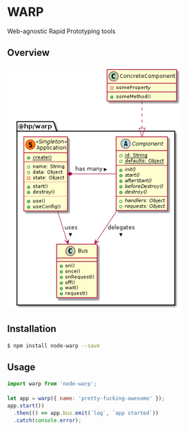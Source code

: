 # WARP

Web-agnostic Rapid Prototyping tools


## Overview
![Classes](./classes.png)


## Installation
```bash
$ npm install node-warp --save
```

## Usage
```javascript
import warp from 'node-warp';

let app = warp({ name: 'pretty-fucking-awesome' });
app.start())
  .then(() => app.bus.emit(`log`, `app started`))
  .catch(console.error);
```
